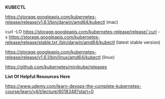 **KUBECTL**

 https://storage.googleapis.com/kubernetes-release/release/v1.6.1/bin/darwin/amd64/kubectl (mac)
 
 curl -LO https://storage.googleapis.com/kubernetes-release/release/`curl -s https://storage.googleapis.com/kubernetes-release/release/stable.txt`/bin/darwin/amd64/kubectl (latest stable version)
 
 https://storage.googleapis.com/kubernetes-release/release/v1.6.1/bin/linux/amd64/kubectl (linux)
 
 https://github.com/kubernetes/minikube/releases 
 
 **List Of Helpful Resources Here**
 
 https://www.udemy.com/learn-devops-the-complete-kubernetes-course/learn/v4/t/lecture/6018348?start=0

